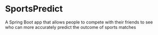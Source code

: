 # SportsPredict
A Spring Boot app that allows people to compete with their friends to see who can more accurately predict the outcome of sports matches
